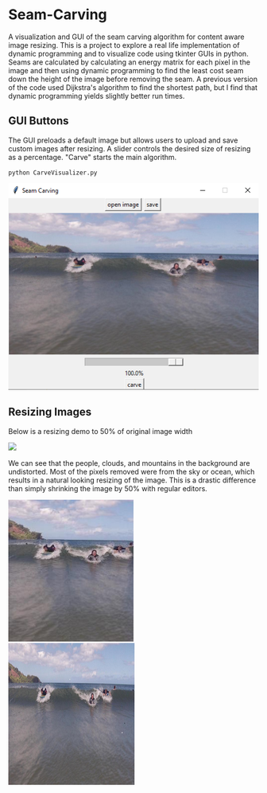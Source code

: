 # Seam-Carving
A visualization and GUI of the seam carving algorithm for content aware image resizing. This is a project to explore a real life implementation of dynamic programming and to visualize code using tkinter GUIs in python. Seams are calculated by calculating an energy matrix for each pixel in the image and then using dynamic programming to find the least cost seam down the height of the image before removing the seam. A previous version of the code used Dijkstra's algorithm to find the shortest path, but I find that dynamic programming yields slightly better run times.

## GUI Buttons
The GUI preloads a default image but allows users to upload and save custom images after resizing. A slider controls the desired size of resizing as a percentage. "Carve" starts the main algorithm. 

```
python CarveVisualizer.py
```
![Default GUI](defaultGUI.png)

## Resizing Images
Below is a resizing demo to 50% of original image width

![](demo.gi)

We can see that the people, clouds, and mountains in the background are undistorted. Most of the pixels removed were from the sky or ocean, which results in a natural looking resizing of the image. This is a drastic difference than simply shrinking the image by 50% with regular editors.

![seamcarved](carveddemo.jpg) ![distorted](squeezed.png)
